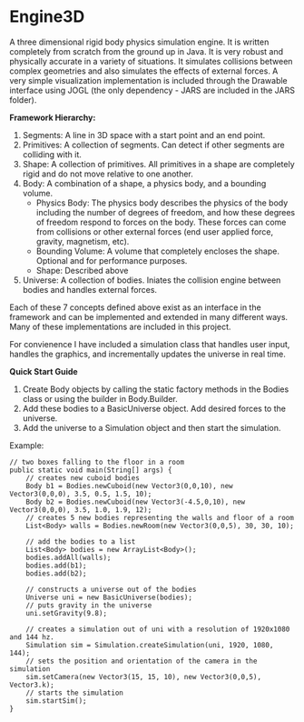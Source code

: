 Engine3D
========

A three dimensional rigid body physics simulation engine. It is written completely from scratch from the ground up in Java. It is very robust and physically accurate in a variety of situations. It simulates collisions between complex geometries and also simulates the effects of external forces. A very simple visualization implementation is included through the Drawable interface using JOGL (the only dependency - JARS are included in the JARS folder).

**Framework Hierarchy:**

1. Segments: A line in 3D space with a start point and an end point.
2. Primitives: A collection of segments. Can detect if other segments are colliding with it.
3. Shape: A collection of primitives. All primitives in a shape are completely rigid and do not move relative to one another.
4. Body: A combination of a shape, a physics body, and a bounding volume. 
	* Physics Body: The physics body describes the physics of the body including the number of degrees of freedom, and how these	degrees of freedom respond to forces on the body. These forces can come from collisions or other external forces (end user applied force, gravity, magnetism, etc).
	* Bounding Volume: A volume that completely encloses the shape. Optional and for performance purposes.
	* Shape: Described above
5. Universe: A collection of bodies. Iniates the collision engine between bodies and handles external forces.

Each of these 7 concepts defined above exist as an interface in the framework and can be implemented and extended in many different ways. Many of these implementations are included in this project.

For convienence I have included a simulation class that handles user input, handles the graphics, and incrementally updates the universe in real time.

**Quick Start Guide**

1. Create Body objects by calling the static factory methods in the Bodies class or using the builder in Body.Builder.
2. Add these bodies to a BasicUniverse object. Add desired forces to the universe.
3. Add the universe to a Simulation object and then start the simulation.

Example:
```
// two boxes falling to the floor in a room
public static void main(String[] args) {	
	// creates new cuboid bodies
	Body b1 = Bodies.newCuboid(new Vector3(0,0,10), new Vector3(0,0,0), 3.5, 0.5, 1.5, 10);
	Body b2 = Bodies.newCuboid(new Vector3(-4.5,0,10), new Vector3(0,0,0), 3.5, 1.0, 1.9, 12);		
	// creates 5 new bodies representing the walls and floor of a room
	List<Body> walls = Bodies.newRoom(new Vector3(0,0,5), 30, 30, 10);
	
	// add the bodies to a list
	List<Body> bodies = new ArrayList<Body>();
	bodies.addAll(walls);		
	bodies.add(b1);
	bodies.add(b2);
	
	// constructs a universe out of the bodies
	Universe uni = new BasicUniverse(bodies); 
	// puts gravity in the universe
	uni.setGravity(9.8); 
	
	// creates a simulation out of uni with a resolution of 1920x1080 and 144 hz.
	Simulation sim = Simulation.createSimulation(uni, 1920, 1080, 144);
	// sets the position and orientation of the camera in the simulation
	sim.setCamera(new Vector3(15, 15, 10), new Vector3(0,0,5), Vector3.k);
	// starts the simulation
	sim.startSim();
}
```


